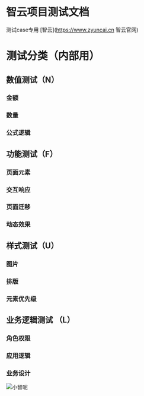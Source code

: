 # 智云项目测试文档
测试case专用
[智云](https://www.zyuncai.cn 智云官网)
# 测试分类（内部用）
## 数值测试（N）
### 金额
### 数量
### 公式逻辑
## 功能测试（F）
### 页面元素
### 交互响应
### 页面迁移
### 动态效果
## 样式测试（U）
### 图片
### 排版
### 元素优先级
## 业务逻辑测试 （L）
### 角色权限
### 应用逻辑
### 业务设计

![小智呢](https://tva3.sinaimg.cn/crop.0.0.512.512.180/005QP7XVjw8f6dghxkqtvj30e80e8jru.jpg "小智呢")
